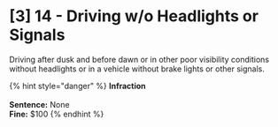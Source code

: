 # \[3] 14 - Driving w/o Headlights or Signals

Driving after dusk and before dawn or in other poor visibility conditions without headlights or in a vehicle without brake lights or other signals.

{% hint style="danger" %}
**Infraction** \
\
**Sentence:** None\
**Fine:** $100
{% endhint %}

